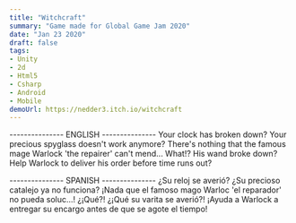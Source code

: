 ```yaml
---
title: "Witchcraft"
summary: "Game made for Global Game Jam 2020"
date: "Jan 23 2020"
draft: false
tags:
- Unity
- 2d
- Html5
- Csharp
- Android
- Mobile
demoUrl: https://nedder3.itch.io/witchcraft
---
```


 --------------- ENGLISH ---------------
Your clock has broken down? Your precious spyglass doesn't work anymore? There's nothing that the famous mage Warlock 'the repairer' can't mend... What!? His wand broke down? Help Warlock to deliver his order before time runs out? 

--------------- SPANISH --------------- 
¿Su reloj se averió? ¿Su precioso catalejo ya no funciona? ¡Nada que el famoso mago Warloc 'el reparador' no pueda soluc...! ¿¡Qué?! ¿¡Qué su varita se averió?! ¡Ayuda a Warlock a entregar su encargo antes de que se agote el tiempo!